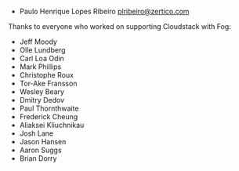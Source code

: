 * Paulo Henrique Lopes Ribeiro <plribeiro@zertico.com>

Thanks to everyone who worked on supporting Cloudstack with Fog:

* Jeff Moody
* Olle Lundberg
* Carl Loa Odin
* Mark Phillips
* Christophe Roux
* Tor-Ake Fransson
* Wesley Beary
* Dmitry Dedov
* Paul Thornthwaite
* Frederick Cheung
* Aliaksei Kliuchnikau
* Josh Lane
* Jason Hansen
* Aaron Suggs
* Brian Dorry